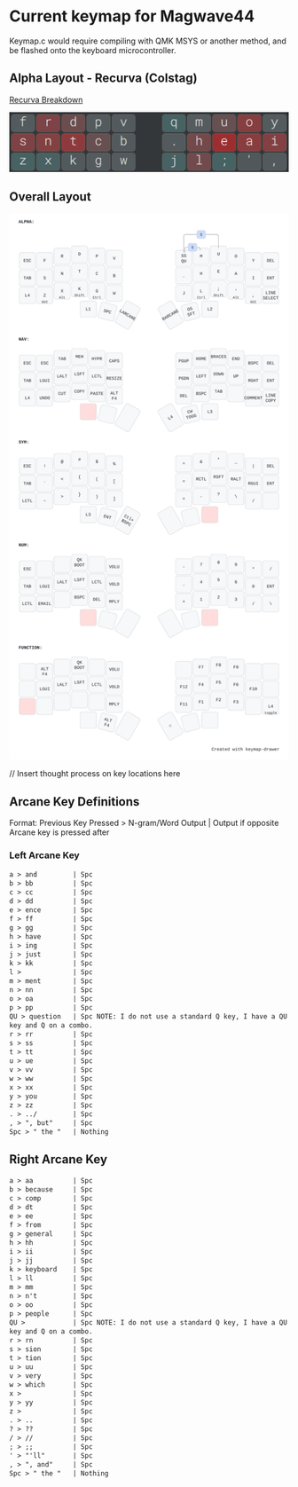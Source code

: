 # Current keymap for Magwave44
Keymap.c would require compiling with QMK MSYS or another method, and be flashed onto the keyboard microcontroller.

## Alpha Layout - Recurva (Colstag)
[Recurva Breakdown](https://github.com/GalileoBlues/Recurva?tab=readme-ov-file#variations)

![picture of the recurva letter layout](https://github.com/aodh66/qmk-magwave44/blob/main/images/Recurva.png)

## Overall Layout

![picture of my magwave keymap layers](https://github.com/aodh66/qmk-magwave44/blob/main/images/my_keymap.svg)

// Insert thought process on key locations here

## Arcane Key Definitions
Format: Previous Key Pressed > N-gram/Word Output  | Output if opposite Arcane key is pressed after

### Left Arcane Key
```
a > and         | Spc
b > bb          | Spc
c > cc          | Spc
d > dd          | Spc
e > ence        | Spc
f > ff          | Spc
g > gg          | Spc
h > have        | Spc
i > ing         | Spc
j > just        | Spc
k > kk          | Spc
l >             | Spc
m > ment        | Spc
n > nn          | Spc
o > oa          | Spc
p > pp          | Spc
QU > question   | Spc NOTE: I do not use a standard Q key, I have a QU key and Q on a combo.
r > rr          | Spc
s > ss          | Spc
t > tt          | Spc
u > ue          | Spc
v > vv          | Spc
w > ww          | Spc
x > xx          | Spc
y > you         | Spc
z > zz          | Spc
. > ../         | Spc
, > ", but"     | Spc
Spc > " the "   | Nothing
```

## Right Arcane Key
```
a > aa          | Spc
b > because     | Spc
c > comp        | Spc
d > dt          | Spc
e > ee          | Spc
f > from        | Spc
g > general     | Spc
h > hh          | Spc
i > ii          | Spc
j > jj          | Spc
k > keyboard    | Spc
l > ll          | Spc
m > mm          | Spc
n > n't         | Spc
o > oo          | Spc
p > people      | Spc
QU >            | Spc NOTE: I do not use a standard Q key, I have a QU key and Q on a combo.
r > rn          | Spc
s > sion        | Spc
t > tion        | Spc
u > uu          | Spc
v > very        | Spc
w > which       | Spc
x >             | Spc
y > yy          | Spc
z >             | Spc
. > ..          | Spc
? > ??          | Spc
/ > //          | Spc
; > ;;          | Spc
' > "'ll"       | Spc
, > ", and"     | Spc
Spc > " the "   | Nothing
```